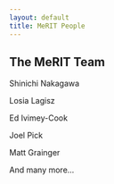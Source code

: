 ```yaml
---
layout: default
title: MeRIT People
---
```


<h2>The MeRIT Team</h2>


Shinichi Nakagawa

Losia Lagisz

Ed Ivimey-Cook

Joel Pick

Matt Grainger

And many more...
